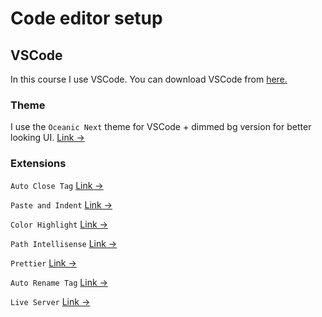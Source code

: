 # Code editor setup

## VSCode

In this course I use VSCode. You can download VSCode from [here.](https://code.visualstudio.com/)

### Theme
I use the `Oceanic Next` theme for VSCode + dimmed bg version for better looking UI. [Link &rarr;](https://marketplace.visualstudio.com/items?itemName=naumovs.theme-oceanicnext)

### Extensions

`Auto Close Tag` [Link &rarr;](https://marketplace.visualstudio.com/items?itemName=formulahendry.auto-close-tag)

`Paste and Indent` [Link &rarr;](https://marketplace.visualstudio.com/items?itemName=Rubymaniac.vscode-paste-and-indent)

`Color Highlight` [Link &rarr;](https://marketplace.visualstudio.com/items?itemName=naumovs.color-highlight&ssr=false#review-details)

`Path Intellisense` [Link &rarr;](https://marketplace.visualstudio.com/items?itemName=christian-kohler.path-intellisense)

`Prettier` [Link &rarr;](https://marketplace.visualstudio.com/items?itemName=esbenp.prettier-vscode)

`Auto Rename Tag` [Link &rarr;](https://marketplace.visualstudio.com/items?itemName=formulahendry.auto-rename-tag)

`Live Server` [Link &rarr;](https://marketplace.visualstudio.com/items?itemName=ritwickdey.LiveServer)

